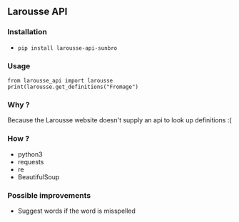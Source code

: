 ## Larousse API

### Installation
* `pip install larousse-api-sunbro`

### Usage
`from larousse_api import larousse
print(larousse.get_definitions("Fromage")`

### Why ?
Because the Larousse website doesn't supply an api to look up definitions :(

### How ?
* python3
* requests
* re
* BeautifulSoup

### Possible improvements
* Suggest words if the word is misspelled
